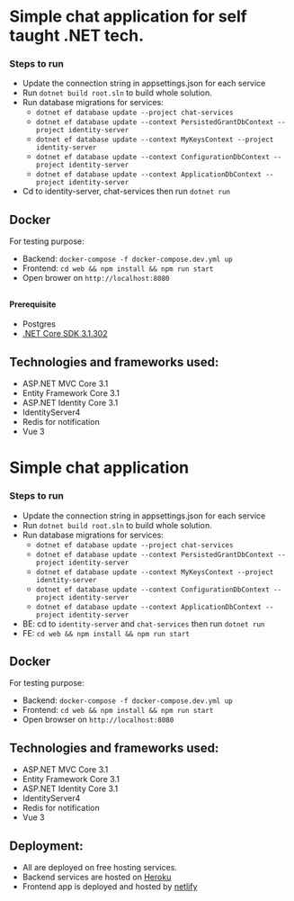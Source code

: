 # Simple chat application for self taught .NET tech.

### Steps to run

- Update the connection string in appsettings.json for each service
- Run `dotnet build root.sln` to build whole solution.
- Run database migrations for services:
  - `dotnet ef database update --project chat-services`
  - `dotnet ef database update --context PersistedGrantDbContext --project identity-server`
  - `dotnet ef database update --context MyKeysContext --project identity-server`
  - `dotnet ef database update --context ConfigurationDbContext --project identity-server`
  - `dotnet ef database update --context ApplicationDbContext --project identity-server`
- Cd to identity-server, chat-services then run `dotnet run`

## Docker

For testing purpose:
- Backend: `docker-compose -f docker-compose.dev.yml up`
- Frontend: `cd web && npm install && npm run start`
- Open brower on `http://localhost:8080`
##

#### Prerequisite

- Postgres
- [.NET Core SDK 3.1.302](https://www.microsoft.com/net/download/all)

## Technologies and frameworks used:

- ASP.NET MVC Core 3.1
- Entity Framework Core 3.1
- ASP.NET Identity Core 3.1
- IdentityServer4
- Redis for notification
- Vue 3

# Simple chat application

### Steps to run

- Update the connection string in appsettings.json for each service
- Run `dotnet build root.sln` to build whole solution.
- Run database migrations for services:
  - `dotnet ef database update --project chat-services`
  - `dotnet ef database update --context PersistedGrantDbContext --project identity-server`
  - `dotnet ef database update --context MyKeysContext --project identity-server`
  - `dotnet ef database update --context ConfigurationDbContext --project identity-server`
  - `dotnet ef database update --context ApplicationDbContext --project identity-server`
- BE: cd to `identity-server` and `chat-services` then run `dotnet run`
- FE: `cd web && npm install && npm run start`
## Docker

For testing purpose:
- Backend: `docker-compose -f docker-compose.dev.yml up`
- Frontend: `cd web && npm install && npm run start`
- Open browser on `http://localhost:8080`
##

## Technologies and frameworks used:

- ASP.NET MVC Core 3.1
- Entity Framework Core 3.1
- ASP.NET Identity Core 3.1
- IdentityServer4
- Redis for notification
- Vue 3

## Deployment:
- All are deployed on free hosting services.
- Backend services are hosted on [Heroku](https://dashboard.heroku.com/)
- Frontend app is deployed and hosted by [netlify](https://www.netlify.com/)
